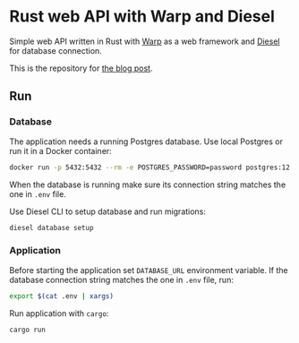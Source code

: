 # Rust web API with Warp and Diesel

Simple web API written in Rust with [Warp](https://github.com/seanmonstar/warp) as a web framework and [Diesel](https://github.com/diesel-rs/diesel) for database connection. 

This is the repository for [the blog post](https://sgibala.com/01-01-rust-api-with-warp-and-diesel/).


## Run

### Database

The application needs a running Postgres database. Use local Postgres or run it in a Docker container:
```bash
docker run -p 5432:5432 --rm -e POSTGRES_PASSWORD=password postgres:12
```

When the database is running make sure its connection string matches the one in `.env` file.

Use Diesel CLI to setup database and run migrations:
```bash
diesel database setup
```

### Application

Before starting the application set `DATABASE_URL` environment variable. If the database connection string matches the one in `.env` file, run:
```bash
export $(cat .env | xargs)
```

Run application with `cargo`:
```bash
cargo run
```
